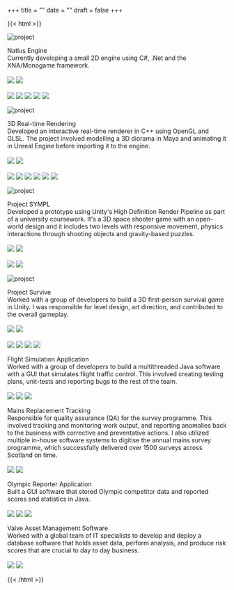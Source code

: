 +++
title = ""
date = ""
draft = false
+++

{{< html >}}
<div class="container">
    <!--Natlus Engine-->
    <div><img id="imgvfx" src="natlusengine.png" alt="project"></div>
    <div> 
          <p id="description"> <span id="title">Natlus Engine</span> <br> Currently developing a small 2D engine using C#, .Net and the XNA/Monogame framework.
          <br> <br>
          <!--Status + repo + tags-->
          <img src="https://img.shields.io/badge/Status-In%20progress-%23d0863d">
          <a href="https://github.com/zeyaddesigns/NatlusEngine"> <img id="imgvfx" src="https://img.shields.io/badge/repo-%23d03d66?logo=github&logoColor=white"></a>
          <br> <br>
          <!-- <a href=""><img id="imgvfx" src="https://img.shields.io/badge/animation demo-%23d03d66?logo=youtube&logoColor=white"></a>
          <a href=""><img id="imgvfx" src="https://img.shields.io/badge/opengl demo-%23d03d66?logo=youtube&logoColor=white"></a> -->
          <img src="https://img.shields.io/badge/-C Sharp-%235d3dd0?logo=csharp&logocolor=white">
          <img src="https://img.shields.io/badge/-OpenGL-%235d3dd0?logo=opengl&logocolor=white">
          <img src="https://img.shields.io/badge/-Visual Studio-%235d3dd0?logo=visualstudio&logocolor=white">
          <img src="https://img.shields.io/badge/-Monogame-%235d3dd0?logo=monogames&logocolor=white">
          <img src="https://img.shields.io/badge/-.Net-%235d3dd0?logo=dotnet&logocolor=white">
    </div>
    <!--3D Rendering Engine-->
    <div><img id="imgvfx" src="diorama3d.png" alt="project"></div>
    <div> 
          <p id="description"> <span id="title"> 3D Real-time Rendering</span> <br> Developed an interactive real-time renderer in C++ using OpenGL and GLSL. The project involved modelling a 3D diorama in Maya and animating it in Unreal Engine before importing it to the engine.
          <br> <br>
          <!--Status + repo + tags-->
          <img src="https://img.shields.io/badge/Status-Complete-%233dd0a7">
          <a href="https://github.com/zeyaddesigns/3DRenderingEngine"> <img id="imgvfx" src="https://img.shields.io/badge/repo-%23d03d66?logo=github&logoColor=white"></a>
          <br> <br>
          <!-- <a href=""><img id="imgvfx" src="https://img.shields.io/badge/animation demo-%23d03d66?logo=youtube&logoColor=white"></a>
          <a href=""><img id="imgvfx" src="https://img.shields.io/badge/opengl demo-%23d03d66?logo=youtube&logoColor=white"></a> -->
          <img src="https://img.shields.io/badge/-C++-%235d3dd0?logo=cplusplus&logocolor=white">
          <img src="https://img.shields.io/badge/-OpenGL-%235d3dd0?logo=opengl&logocolor=white">
          <img src="https://img.shields.io/badge/-Visual Studio-%235d3dd0?logo=visualstudio&logocolor=white">
          <img src="https://img.shields.io/badge/-OBS-%235d3dd0?logo=obsstudio&logocolor=white">
          <img src="https://img.shields.io/badge/-Autodesk Maya-%235d3dd0?logo=autodesk&logocolor=white">
          <img src="https://img.shields.io/badge/-Unreal Engine-%235d3dd0?logo=unrealengine&logocolor=white"></p>
    </div>
    <!--Project SYMPL-->
    <div><img id="imgvfx" src="ProjectSYMPL.png" alt="project"></div>
    <div> 
          <p id="description"> <span id="title"> Project SYMPL</span> <br> Developed a prototype using Unity's High Definition Render Pipeline as part of a university coursework. It's a 3D space shooter game with an open-world design and it includes two levels with responsive movement, physics interactions through shooting objects and gravity-based puzzles.
          <br> <br>
          <!--Status + repo + tags-->
          <img src="https://img.shields.io/badge/Status-Complete-%233dd0a7">
          <a href="https://github.com/zeyaddesigns/ProjectSYMPL"> <img id="imgvfx" src="https://img.shields.io/badge/repo-%23d03d66?logo=github&logoColor=white"></a>
          <br> <br>
          <!-- <a href=""><img id="imgvfx" src="https://img.shields.io/badge/animation demo-%23d03d66?logo=youtube&logoColor=white"></a>
          <a href=""><img id="imgvfx" src="https://img.shields.io/badge/opengl demo-%23d03d66?logo=youtube&logoColor=white"></a> -->
          <img src="https://img.shields.io/badge/-C Sharp-%235d3dd0?logo=csharp&logocolor=white">
          <img src="https://img.shields.io/badge/-Unity-%235d3dd0?logo=unity&logocolor=white"></p>
    </div>
        <!--Project Survive-->
    <div><img id="imgvfx" src="survive.png" alt="project"></div>
    <div> 
          <p id="description"> <span id="title"> Project Survive</span> <br> Worked with a group of developers to build a 3D first-person survival game in Unity. I was responsible for level design, art direction, and contributed to the overall gameplay.
          <br> <br>
          <!--Status + repo + tags-->
          <img src="https://img.shields.io/badge/Status-Complete-%233dd0a7">
          <a href="https://github.com/kcze/Survive"> <img id="imgvfx" src="https://img.shields.io/badge/repo-%23d03d66?logo=github&logoColor=white"></a>
          <br> <br>
          <a href="https://www.youtube.com/watch?v=038ojUxl4-4"><img id="imgvfx" src="https://img.shields.io/badge/demo-%23d03d66?logo=youtube&logoColor=white"></a>
          <a href="https://www.youtube.com/watch?v=25n7Ke5PlWE"><img id="imgvfx" src="https://img.shields.io/badge/Presentation-%23d03d66?logo=youtube&logoColor=white"></a>
          <img src="https://img.shields.io/badge/-C Sharp-%235d3dd0?logo=csharp&logocolor=white">
          <img src="https://img.shields.io/badge/-Unity-%235d3dd0?logo=unity&logocolor=white"></p>
    </div>
    <!--Flight Simulation Application-->
    <!-- <div> <img id="imgvfx" src="project.png" alt="project"> </div> -->
    <div> 
          <p id="description"> <span id="title"> Flight Simulation Application </span> <br> Worked with a group of developers to build a multithreaded Java software with a GUI that simulates flight traffic control. This involved creating testing plans, unit-tests and reporting bugs to the rest of the team. 
          <br><br>            
          <!--Status + repo + tags-->
          <a href="https://github.com/Caoilinn/F21AS_CW">
          <img id="imgvfx" src="https://img.shields.io/badge/repo-%23d03d66?logo=github&logoColor=white"></a>
          <img src="https://img.shields.io/badge/-Java-%235d3dd0">
          <img src="https://img.shields.io/badge/-IntelliJ IDEA-%235d3dd0?logo=intellijidea&logocolor=white"></p>
    </div>
    <!--Mains Replacement Prioritisation System Tracker-->
    <!-- <div> <img id="imgvfx" src="project.png" alt="project"> </div> -->
    <div> 
          <p id="description"> <span id="title"> Mains Replacement Tracking</span> <br> Responsible for quality assurance (QA) for the survey programme. This involved tracking and monitoring work output, and reporting anomalies back to the business with corrective and preventative actions. I also utilized multiple in-house software systems to digitise the annual mains survey programme, which successfully delivered over 1500 surveys across Scotland on time.
          <br><br>
          <!--Status + repo + tags-->          
          <img src="https://img.shields.io/badge/-SharePoint-%235d3dd0?logo=microsoftsharepoint&logocolor=white">
          <img src="https://img.shields.io/badge/-MS Office 365-%235d3dd0?logo=microsoftoffice&logocolor=white"></p>
    </div>
     <!--Olympic Reporter Application-->
    <!-- <div><img id="imgvfx" src="project.png" alt="project"></div> -->
    <div> 
          <p id="description"> <span id="title"> Olympic Reporter Application</span> <br> Built a GUI software that stored Olympic competitor data and reported scores and statistics in Java. 
          <br> <br>
          <!--Status + repo + tags-->
          <a href="https://github.com/zeyaddesigns/OlympicReporter">
          <img id="imgvfx" src="https://img.shields.io/badge/repo-%23d03d66?logo=github&logoColor=white"></a>
          <img src="https://img.shields.io/badge/-Java-%235d3dd0">
          <img src="https://img.shields.io/badge/-Eclipse IDE-%235d3dd0"></p>
    </div>
    <!--Valve Asset Management Software-->
    <!-- <div><img id="imgvfx" src="project.png" alt="project"></div> -->
    <div> 
          <p id="description"> <span id="title"> Valve Asset Management Software </span> <br> Worked with a global team of IT specialists to develop and deploy a database software that holds asset data, perform analysis, and produce risk scores that are crucial to day to day business. 
          <br> <br>
           <!--Status + repo + tags-->          
          <img src="https://img.shields.io/badge/-SQL-%235d3dd0">
          <img src="https://img.shields.io/badge/-MS Excel-%235d3dd0?logo=microsoftexcel&logocolor=white"></p>
    </div>
</div>
{{< /html >}}

<!--In Progress-->
<!-- https://img.shields.io/badge/Status-In%20progress-%23d0863d" -->



<!--Complete-->
<!-- <img src="https://img.shields.io/badge/Status-Complete-%233dd0a7"> -->

<!--Tag-->
<!-- https://img.shields.io/badge/-Godot-%235d3dd0 -->

